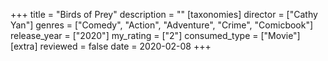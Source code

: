 +++
title = "Birds of Prey"
description = ""
[taxonomies]
director = ["Cathy Yan"] 
genres = ["Comedy", "Action", "Adventure", "Crime", "Comicbook"]
release_year = ["2020"]
my_rating = ["2"]
consumed_type = ["Movie"]
[extra]
reviewed = false
date = 2020-02-08
+++
